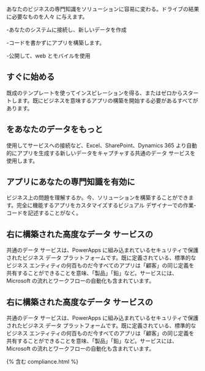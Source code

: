 
あなたのビジネスの専門知識をソリューションに容易に変わる。ドライブの結果に必要なものを人々 に与えます。

-あなたのシステムに接続し、新しいデータを作成

-コードを書かずにアプリを構築します。

-公開して、web とモバイルを使用

## すぐに始める
既成のテンプレートを使ってインスピレーションを得る、またはゼロからスタートします。既にビジネスを意味するアプリの構築を開始する必要があるすべてがあります。

## をあなたのデータをもっと
使用してサービスへの接続など、Excel、SharePoint、Dynamics 365 より自動的にアプリを生成する新しいデータをキャプチャする共通のデータ サービスを使用します。

## アプリにあなたの専門知識を有効に
ビジネス上の問題を理解するか。今、ソリューションを構築することができます。完全に機能するアプリをカスタマイズするビジュアル デザイナーでの作業-コードを記述することがなく。

## 右に構築された高度なデータ サービスの
共通のデータ サービスは、PowerApps に組み込まれているセキュリティで保護されたビジネス データ プラットフォームです。既に定義されている、標準的なビジネス エンティティの何百ものだ今すべてのアプリは「顧客」の同じ定義を共有することができることを意味、「製品」「鉛」など。サービスには、Microsoft の流れとワークフローの自動化も含まれています。

## 右に構築された高度なデータ サービスの
共通のデータ サービスは、PowerApps に組み込まれているセキュリティで保護されたビジネス データ プラットフォームです。既に定義されている、標準的なビジネス エンティティの何百ものだ今すべてのアプリは「顧客」の同じ定義を共有することができることを意味、「製品」「鉛」など。サービスには、Microsoft の流れとワークフローの自動化も含まれています。

{% 含む compliance.html %}
